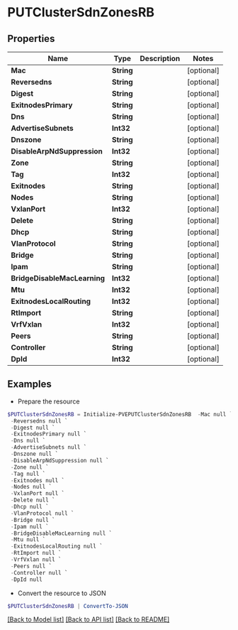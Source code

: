 # PUTClusterSdnZonesRB
## Properties

Name | Type | Description | Notes
------------ | ------------- | ------------- | -------------
**Mac** | **String** |  | [optional] 
**Reversedns** | **String** |  | [optional] 
**Digest** | **String** |  | [optional] 
**ExitnodesPrimary** | **String** |  | [optional] 
**Dns** | **String** |  | [optional] 
**AdvertiseSubnets** | **Int32** |  | [optional] 
**Dnszone** | **String** |  | [optional] 
**DisableArpNdSuppression** | **Int32** |  | [optional] 
**Zone** | **String** |  | [optional] 
**Tag** | **Int32** |  | [optional] 
**Exitnodes** | **String** |  | [optional] 
**Nodes** | **String** |  | [optional] 
**VxlanPort** | **Int32** |  | [optional] 
**Delete** | **String** |  | [optional] 
**Dhcp** | **String** |  | [optional] 
**VlanProtocol** | **String** |  | [optional] 
**Bridge** | **String** |  | [optional] 
**Ipam** | **String** |  | [optional] 
**BridgeDisableMacLearning** | **Int32** |  | [optional] 
**Mtu** | **Int32** |  | [optional] 
**ExitnodesLocalRouting** | **Int32** |  | [optional] 
**RtImport** | **String** |  | [optional] 
**VrfVxlan** | **Int32** |  | [optional] 
**Peers** | **String** |  | [optional] 
**Controller** | **String** |  | [optional] 
**DpId** | **Int32** |  | [optional] 

## Examples

- Prepare the resource
```powershell
$PUTClusterSdnZonesRB = Initialize-PVEPUTClusterSdnZonesRB  -Mac null `
 -Reversedns null `
 -Digest null `
 -ExitnodesPrimary null `
 -Dns null `
 -AdvertiseSubnets null `
 -Dnszone null `
 -DisableArpNdSuppression null `
 -Zone null `
 -Tag null `
 -Exitnodes null `
 -Nodes null `
 -VxlanPort null `
 -Delete null `
 -Dhcp null `
 -VlanProtocol null `
 -Bridge null `
 -Ipam null `
 -BridgeDisableMacLearning null `
 -Mtu null `
 -ExitnodesLocalRouting null `
 -RtImport null `
 -VrfVxlan null `
 -Peers null `
 -Controller null `
 -DpId null
```

- Convert the resource to JSON
```powershell
$PUTClusterSdnZonesRB | ConvertTo-JSON
```

[[Back to Model list]](../README.md#documentation-for-models) [[Back to API list]](../README.md#documentation-for-api-endpoints) [[Back to README]](../README.md)

